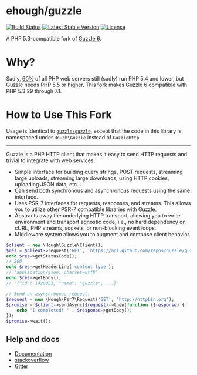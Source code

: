 # ehough/guzzle

[![Build Status](https://travis-ci.org/ehough/guzzle6.svg?branch=develop)](https://travis-ci.org/ehough/guzzle6)
[![Latest Stable Version](https://poser.pugx.org/ehough/guzzle6/v/stable)](https://packagist.org/packages/ehough/guzzle6)
[![License](https://poser.pugx.org/ehough/guzzle6/license)](https://packagist.org/packages/ehough/guzzle6)


A PHP 5.3-compatible fork of [Guzzle 6](https://github.com/guzzle/guzzle).

# Why?

Sadly, [60%](https://w3techs.com/technologies/details/pl-php/5/all) of all PHP web servers still (sadly) run PHP 5.4 and lower, but Guzzle needs PHP 5.5 or higher. This fork makes Guzzle 6 compatible with PHP 5.3.29 through 7.1.

# How to Use This Fork

Usage is identical to [`guzzle/guzzle`](https://github.com/guzzle/guzzle), except that the code in this library is 
namespaced under `Hough\Guzzle` instead of `GuzzleHttp`.

--- 

Guzzle is a PHP HTTP client that makes it easy to send HTTP requests and
trivial to integrate with web services.

- Simple interface for building query strings, POST requests, streaming large
  uploads, streaming large downloads, using HTTP cookies, uploading JSON data,
  etc...
- Can send both synchronous and asynchronous requests using the same interface.
- Uses PSR-7 interfaces for requests, responses, and streams. This allows you
  to utilize other PSR-7 compatible libraries with Guzzle.
- Abstracts away the underlying HTTP transport, allowing you to write
  environment and transport agnostic code; i.e., no hard dependency on cURL,
  PHP streams, sockets, or non-blocking event loops.
- Middleware system allows you to augment and compose client behavior.

```php
$client = new \Hough\Guzzle\Client();
$res = $client->request('GET', 'https://api.github.com/repos/guzzle/guzzle');
echo $res->getStatusCode();
// 200
echo $res->getHeaderLine('content-type');
// 'application/json; charset=utf8'
echo $res->getBody();
// '{"id": 1420053, "name": "guzzle", ...}'

// Send an asynchronous request.
$request = new \Hough\Psr7\Request('GET', 'http://httpbin.org');
$promise = $client->sendAsync($request)->then(function ($response) {
    echo 'I completed! ' . $response->getBody();
});
$promise->wait();
```

## Help and docs

- [Documentation](http://guzzlephp.org/)
- [stackoverflow](http://stackoverflow.com/questions/tagged/guzzle)
- [Gitter](https://gitter.im/guzzle/guzzle)
